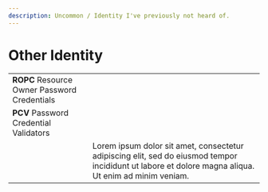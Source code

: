 ```yaml
---
description: Uncommon / Identity I've previously not heard of.
---
```


# Other Identity

|  |  |
| :--- | :--- |
| **ROPC** Resource Owner Password Credentials |  |
| **PCV** Password Credential Validators |  |
|  | Lorem ipsum dolor sit amet, consectetur adipiscing elit, sed do eiusmod tempor incididunt ut labore et dolore magna aliqua. Ut enim ad minim veniam. |

